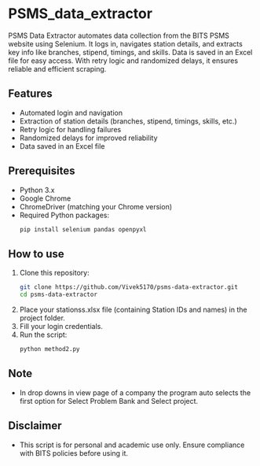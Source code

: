 # PSMS_data_extractor
PSMS Data Extractor automates data collection from the BITS PSMS website using Selenium. It logs in, navigates station details, and extracts key info like branches, stipend, timings, and skills. Data is saved in an Excel file for easy access. With retry logic and randomized delays, it ensures reliable and efficient scraping.

## Features  
- Automated login and navigation  
- Extraction of station details (branches, stipend, timings, skills, etc.)  
- Retry logic for handling failures  
- Randomized delays for improved reliability  
- Data saved in an Excel file  

## Prerequisites  
- Python 3.x  
- Google Chrome  
- ChromeDriver (matching your Chrome version)  
- Required Python packages:  
  ```sh
  pip install selenium pandas openpyxl

## How to use
1. Clone this repository:  
   ```sh
   git clone https://github.com/Vivek5170/psms-data-extractor.git  
   cd psms-data-extractor
2. Place your stationss.xlsx file (containing Station IDs and names) in the project folder.
3. Fill your login credentials.
4. Run the script:
   ```sh
   python method2.py

## Note
- In drop downs in view page of a company the program auto selects the first option for Select Problem Bank and Select project.

## Disclaimer
- This script is for personal and academic use only. Ensure compliance with BITS policies before using it.
